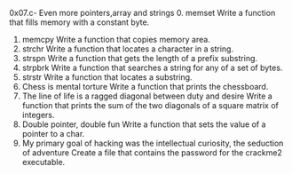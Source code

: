 0x07.c- Even more pointers,array and strings
0. memset Write a function that fills memory with a constant byte.
1. memcpy Write a function that copies memory area.
2. strchr Write a function that locates a character in a string.
3. strspn Write a function that gets the length of a prefix substring.
4. strpbrk Write a function that searches a string for any of a set of bytes.
5. strstr Write a function that locates a substring.
6. Chess is mental torture Write a function that prints the chessboard.
7. The line of life is a ragged diagonal between duty and desire Write a function that prints the sum of the two diagonals of a square matrix of integers.
8. Double pointer, double fun Write a function that sets the value of a pointer to a char.
9. My primary goal of hacking was the intellectual curiosity, the seduction of adventure Create a file that contains the password for the crackme2 executable.
